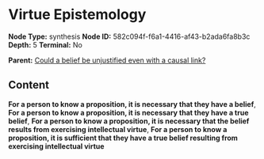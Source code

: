 # Virtue Epistemology

**Node Type:** synthesis
**Node ID:** 582c094f-f6a1-4416-af43-b2ada6fa8b3c
**Depth:** 5
**Terminal:** No

**Parent:** [Could a belief be unjustified even with a causal link?](could-a-belief-be-unjustified-even-with-a-causal-link-antithesis-e56ecfae-e939-42a4-9543-a2db8705c016.md)

## Content

**For a person to know a proposition, it is necessary that they have a belief**, **For a person to know a proposition, it is necessary that they have a true belief**, **For a person to know a proposition, it is necessary that the belief results from exercising intellectual virtue**, **For a person to know a proposition, it is sufficient that they have a true belief resulting from exercising intellectual virtue**
